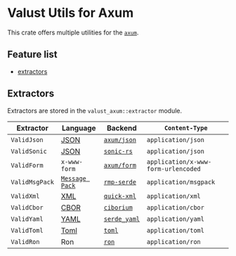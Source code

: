 # Valust Utils for Axum

This crate offers multiple utilities for the [`axum`](https://crates.io/crates/axum).

## Feature list

- [extractors](#extractors)

## Extractors

Extractors are stored in the `valust_axum::extractor` module.

| Extractor      | Language                   | Backend                    | `Content-Type`                      |
| -------------- | -------------------------- | -------------------------- | ----------------------------------- |
| `ValidJson`    | [JSON][json]               | [`axum/json`][axum/json]   | `application/json`                  |
| `ValidSonic`   | [JSON][json]               | [`sonic-rs`][sonic-rs]     | `application/json`                  |
| `ValidForm`    | `x-www-form`               | [`axum/form`][axum/form]   | `application/x-www-form-urlencoded` |
| `ValidMsgPack` | [`Message Pack`][msg-pack] | [`rmp-serde`][rmp-serde]   | `application/msgpack`               |
| `ValidXml`     | [XML][xml]                 | [`quick-xml`][quick-xml]   | `application/xml`                   |
| `ValidCbor`    | [CBOR][cbor]               | [`ciborium`][ciborium]     | `application/cbor`                  |
| `ValidYaml`    | [YAML][yaml]               | [`serde_yaml`][serde_yaml] | `application/yaml`                  |
| `ValidToml`    | [Toml][toml]               | [`toml`][toml-lib]         | `application/toml`                  |
| `ValidRon`     | Ron                        | [`ron`][ron-lib]           | `application/ron`                   |

[json]: https://www.json.org/json-en.html
[axum/json]: https://docs.rs/axum/latest/axum/struct.Json.html
[axum/form]: https://docs.rs/axum/latest/axum/struct.Form.html
[sonic-rs]: https://crates.io/crates/sonic-rs
[msg-pack]: https://msgpack.org/
[rmp-serde]: https://crates.io/crates/rmp-serde
[xml]: https://developer.mozilla.org/en-US/docs/Web/XML
[quick-xml]: https://crates.io/crates/quick-xml
[yaml]: https://yaml.org/
[serde_yaml]: https://crates.io/crates/serde_yaml
[toml]: https://toml.io/en/
[toml-lib]: https://crates.io/crates/toml
[ron-lib]: https://crates.io/crates/ron
[cbor]: https://cbor.io/
[ciborium]: https://crates.io/crates/ciborium
